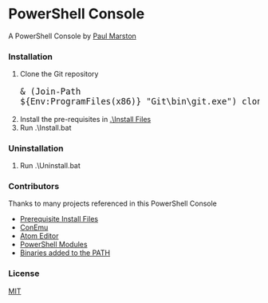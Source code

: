 # PowerShell Console

A PowerShell Console by [Paul Marston](https://github.com/paulmarsy)

### Installation

1. Clone the Git repository
<big><pre>& (Join-Path ${Env:ProgramFiles(x86)} "Git\bin\git.exe") clone --recursive [https://github.com/paulmarsy/Console.git](https://github.com/paulmarsy/Console)</pre></big>
2. Install the pre-requisites in [.\Install Files](https://github.com/paulmarsy/ConsoleInstallFiles)
3. Run .\Install.bat

### Uninstallation

1. Run .\Uninstall.bat

### Contributors

Thanks to many projects referenced in this PowerShell Console
* [Prerequisite Install Files](https://github.com/paulmarsy/ConsoleInstallFiles)
* [ConEmu](https://github.com/Maximus5/ConEmu)
* [Atom Editor](https://github.com/atom/)
* [PowerShell Modules](https://github.com/paulmarsy/Console/tree/master/Libraries/PowerShell%20Modules)
* [Binaries added to the PATH](https://github.com/paulmarsy/Console/tree/master/Libraries/Binaries)

### License
[MIT](https://github.com/paulmarsy/Console/raw/master/LICENSE)